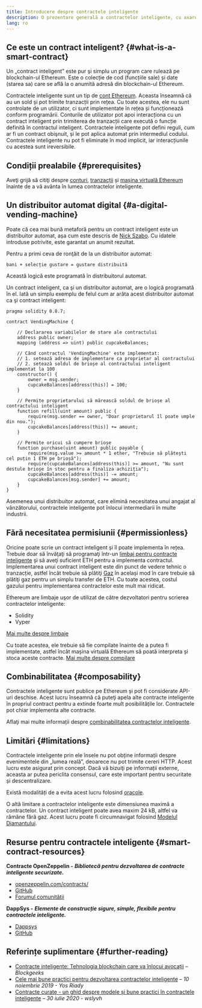 ```yaml
---
title: Introducere despre contractele inteligente
description: O prezentare generală a contractelor inteligente, cu axare pe caracteristicile unice și limitările lor.
lang: ro
---
```


## Ce este un contract inteligent? {#what-is-a-smart-contract}

Un „contract inteligent” este pur şi simplu un program care rulează pe blockchain-ul Ethereum. Este o colecție de cod (funcțiile sale) și date (starea sa) care se află la o anumită adresă din blockchain-ul Ethereum.

Contractele inteligente sunt un tip de [cont Ethereum](/developers/docs/accounts/). Aceasta înseamnă că au un sold și pot trimite tranzacții prin rețea. Cu toate acestea, ele nu sunt controlate de un utilizator, ci sunt implementate în rețea și funcționează conform programării. Conturile de utilizator pot apoi interacționa cu un contract inteligent prin trimiterea de tranzacții care execută o funcție definită în contractul inteligent. Contractele inteligente pot defini reguli, cum ar fi un contract obişnuit, și le pot aplica automat prin intermediul codului. Contractele inteligente nu pot fi eliminate în mod implicit, iar interacțiunile cu acestea sunt ireversibile.

## Condiții prealabile {#prerequisites}

Aveţi grijă să citiţi despre [conturi](/developers/docs/accounts/), [tranzacții](/developers/docs/transactions/) și [mașina virtuală Ethereum](/developers/docs/evm/) înainte de a vă avânta în lumea contractelor inteligente.

## Un distribuitor automat digital {#a-digital-vending-machine}

Poate că cea mai bună metaforă pentru un contract inteligent este un distribuitor automat, așa cum este descris de [Nick Szabo](https://unenumerated.blogspot.com/). Cu idatele introduse potrivite, este garantat un anumit rezultat.

Pentru a primi ceva de ronţăit de la un distribuitor automat:

```
bani + selecție gustare = gustare distribuită
```

Această logică este programată în distribuitorul automat.

Un contract inteligent, ca şi un distribuitor automat, are o logică programată în el. Iată un simplu exemplu de felul cum ar arăta acest distribuitor automat ca şi contract inteligent:

```solidity
pragma solidity 0.8.7;

contract VendingMachine {

    // Declararea variabilelor de stare ale contractului
    address public owner;
    mapping (address => uint) public cupcakeBalances;

    // Când contractul 'VendingMachine' este implementat:
    // 1. setează adresa de implementare ca proprietar al contractului
    // 2. setează soldul de brioșe al contractului inteligent implementat la 100
    constructor() {
        owner = msg.sender;
        cupcakeBalances[address(this)] = 100;
    }

    // Permite proprietarului să mărească soldul de brioșe al contractului inteligent
    function refill(uint amount) public {
        require(msg.sender == owner, "Doar proprietarul îl poate umple din nou.");
        cupcakeBalances[address(this)] += amount;
    }

    // Permite oricui să cumpere brioșe
    function purchase(uint amount) public payable {
        require(msg.value >= amount * 1 ether, "Trebuie să plătești cel puțin 1 ETH pe brioșă");
        require(cupcakeBalances[address(this)] >= amount, "Nu sunt destule brioșe în stoc pentru a finaliza achiziția");
        cupcakeBalances[address(this)] -= amount;
        cupcakeBalances[msg.sender] += amount;
    }
}
```

Asemenea unui distribuitor automat, care elimină necesitatea unui angajat al vânzătorului, contractele inteligente pot înlocui intermediarii în multe industrii.

## Fără necesitatea permisiunii {#permissionless}

Oricine poate scrie un contract inteligent și îl poate implementa în rețea. Trebuie doar să învăţaţi să programaţi într-un [limbaj pentru contracte inteligente](/developers/docs/smart-contracts/languages/) și să aveţi suficient ETH pentru a implementa contractul. Implementarea unui contract inteligent este din punct de vedere tehnic o tranzacție, astfel încât trebuie să plătiţi [Gaz](/developers/docs/gas/) în același mod în care trebuie să plătiţi gaz pentru un simplu transfer de ETH. Cu toate acestea, costul gazului pentru implementarea contractelor este mult mai ridicat.

Ethereum are limbaje uşor de utilizat de către dezvoltatori pentru scrierea contractelor inteligente:

- Solidity
- Vyper

[Mai multe despre limbaje](/developers/docs/smart-contracts/languages/)

Cu toate acestea, ele trebuie să fie compilate înainte de a putea fi implementate, astfel încât mașina virtuală Ethereum să poată interpreta și stoca aceste contracte. [Mai multe despre compilare](/developers/docs/smart-contracts/compiling/)

## Combinabilitatea {#composability}

Contractele inteligente sunt publice pe Ethereum și pot fi considerate API-uri deschise. Acest lucru înseamnă că puteţi apela alte contracte inteligente în propriul contract pentru a extinde foarte mult posibilitățile lor. Contractele pot chiar implementa alte contracte.

Aflaţi mai multe informații despre [combinabilitatea contractelor inteligente](/developers/docs/smart-contracts/composability/).

## Limitări {#limitations}

Contractele inteligente prin ele însele nu pot obține informații despre evenimentele din „lumea reală”, deoarece nu pot trimite cereri HTTP. Acest lucru este asigurat prin concept. Dacă vă bizuiţi pe informații externe, aceasta ar putea periclita consensul, care este important pentru securitate și descentralizare.

Există modalități de a evita acest lucru folosind [oracole](/developers/docs/oracles/).

O altă limitare a contractelor inteligente este dimensiunea maximă a contractelor. Un contract inteligent poate avea maxim 24 kB, altfel va rămâne fără gaz. Acest lucru poate fi circumnavigat folosind [Modelul Diamantului](https://eips.ethereum.org/EIPS/eip-2535).

## Resurse pentru contractele inteligente {#smart-contract-resources}

**Contracte OpenZeppelin -** **_Bibliotecă pentru dezvoltarea de contracte inteligente securizate._**

- [openzeppelin.com/contracts/](https://openzeppelin.com/contracts/)
- [GitHub](https://github.com/OpenZeppelin/openzeppelin-contracts)
- [Forumul comunităţii](https://forum.openzeppelin.com/c/general/16)

**DappSys -** **_Elemente de construcție sigure, simple, flexibile pentru contractele inteligente._**

- [Dappsys](https://dappsys.readthedocs.io/)
- [GitHub](https://github.com/dapphub/dappsys)

## Referințe suplimentare {#further-reading}

- [Contracte inteligente: Tehnologia blockchain care va înlocui avocații](https://blockgeeks.com/guides/smart-contracts/) _– Blockgeeks_
- [Cele mai bune practici pentru dezvoltarea contractelor inteligente](https://yos.io/2019/11/10/smart-contract-development-best-practices/) _– 10 noiembrie 2019 - Yos Riady_
- [Contracte curate - un ghid despre modele și bune practici în contractele inteligente](https://www.wslyvh.com/clean-contracts/) _– 30 iulie 2020 - wslyvh_

